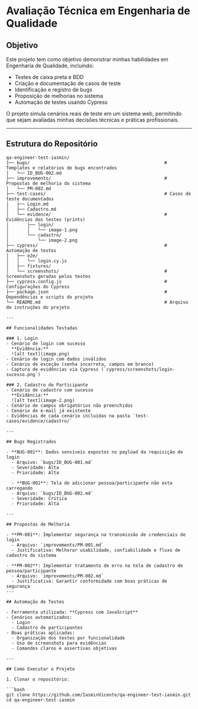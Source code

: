 # Avaliação Técnica em Engenharia de Qualidade

## Objetivo
Este projeto tem como objetivo demonstrar minhas habilidades em Engenharia de Qualidade, incluindo:

- Testes de caixa preta e BDD
- Criação e documentação de casos de teste
- Identificação e registro de bugs
- Proposição de melhorias no sistema
- Automação de testes usando Cypress

O projeto simula cenários reais de teste em um sistema web, permitindo que sejam avaliadas minhas decisões técnicas e práticas profissionais.

---

## Estrutura do Repositório

```plaintext
qa-engineer-test-iasmin/
├── bugs/                                                   # Templates e relatórios de bugs encontrados
│   └── ID_BUG-002.md
├── improvements/                                           # Propostas de melhoria do sistema
│   └── PM-002.md
├── test-cases/                                             # Casos de teste documentados
│   ├── Login.md
│   ├── Cadastro.md
│   └── evidence/                                           # Evidências dos testes (prints)
│       ├── login/
│       │   └── image-1.png
│       └── cadastro/
│           └── image-2.png
├── cypress/                                                # Automação de testes
│   ├── e2e/
│   │   └── login.cy.js
│   ├── fixtures/
│   └── screenshots/                                        # Screenshots geradas pelos testes
├── cypress.config.js                                       # Configurações do Cypress
├── package.json                                            # Dependências e scripts do projeto
└── README.md                                               # Arquivo de instruções do projeto

---

## Funcionalidades Testadas

### 1. Login
- Cenário de login com sucesso  
  **Evidência:**  
  ![alt text](image.png)
- Cenário de login com dados inválidos
- Cenário de exceção (senha incorreta, campos em branco)  
- Captura de evidências via Cypress (`cypress/screenshots/login-sucesso.png`)

### 2. Cadastro de Participante
- Cenário de cadastro com sucesso  
  **Evidência:**  
  ![alt text](image-2.png)
- Cenário de campos obrigatórios não preenchidos
- Cenário de e-mail já existente
- Evidências de cada cenário incluídas na pasta `test-cases/evidence/cadastro/`

---

## Bugs Registrados

- **BUG-001**: Dados sensíveis expostos no payload da requisição de login 
  - Arquivo: `bugs/ID_BUG-001.md`
  - Severidade: Alta  
  - Prioridade: Alta  

  - **BUG-002**: Tela de adicionar pessoa/participante não esta carregando 
  - Arquivo: `bugs/ID_BUG-002.md`
  - Severidade: Critica  
  - Prioridade: Alta  

---

## Propostas de Melhoria

- **PM-001**: Implementar segurança na transmissão de credenciais de login  
  - Arquivo: `improvements/PM-001.md`
  - Justificativa: Melhorar usabilidade, confiabilidade e fluxo de cadastro do sistema

- **PM-002**: Implementar tratamento de erro na tela de cadastro de pessoa/participante  
  - Arquivo: `improvements/PM-002.md`
  - Justificativa: Garantir conformidade com boas práticas de segurança
---

## Automação de Testes

- Ferramenta utilizada: **Cypress com JavaScript**
- Cenários automatizados:
  - Login
  - Cadastro de participantes
- Boas práticas aplicadas:
  - Organização dos testes por funcionalidade
  - Uso de screenshots para evidências
  - Comandos claros e assertivas objetivas

---

## Como Executar o Projeto

1. Clonar o repositório:

```bash
git clone https://github.com/IasminVicente/qa-engineer-test-iasmin.git
cd qa-engineer-test-iasmin

